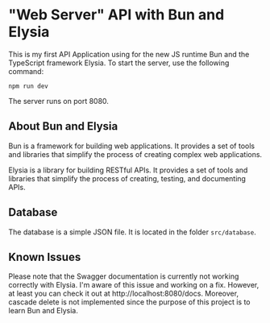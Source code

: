 # "Web Server" API with Bun and Elysia

This is my first API Application using for the new JS runtime Bun and the TypeScript framework Elysia. To start the server, use the following command:

```
npm run dev
```
The server runs on port 8080.

## About Bun and Elysia
Bun is a framework for building web applications. It provides a set of tools and libraries that simplify the process of creating complex web applications.

Elysia is a library for building RESTful APIs. It provides a set of tools and libraries that simplify the process of creating, testing, and documenting APIs.

## Database
The database is a simple JSON file. It is located in the folder `src/database`.

## Known Issues
Please note that the Swagger documentation is currently not working correctly with Elysia. I'm aware of this issue and working on a fix. However, at least you can check it out at http://localhost:8080/docs. Moreover, cascade delete is not implemented since the purpose of this project is to learn Bun and Elysia.